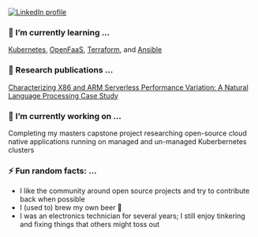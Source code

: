 <!-- LinkedIn Contact -->
[![LinkedIn profile](https://img.shields.io/badge/-BOB%20SCHMITZ%20III-blue?style=for-the-badge&logo=Linkedin&logoColor=white)](https://www.linkedin.com/in/rgschmitz/)

### 🌱 I’m currently learning ...
[Kubernetes](https://kubernetes.io/docs/home/), [OpenFaaS](https://docs.openfaas.com/), [Terraform](https://www.terraform.io/docs), and [Ansible](https://docs.ansible.com/ansible/latest/index.html)

### 📖 Research publications ...
[Characterizing X86 and ARM Serverless Performance Variation: A Natural Language Processing Case Study](https://doi.org/10.1145/3491204.3543506)

### 🔭 I’m currently working on ...
Completing my masters capstone project researching open-source cloud native applications running on managed and un-managed Kuberbernetes clusters

### ⚡ Fun random facts: ...
* I like the community around open source projects and try to contribute back when possible
* I (used to) brew my own beer 🍻
* I was an electronics technician for several years; I still enjoy tinkering and fixing things that others might toss out
<!--
**rgschmitz1/rgschmitz1** is a ✨ _special_ ✨ repository because its `README.md` (this file) appears on your GitHub profile.

Here are some ideas to get you started:

- 👯 I’m looking to collaborate on ...
- 🤔 I’m looking for help with ...
- 💬 Ask me about ...
-->
